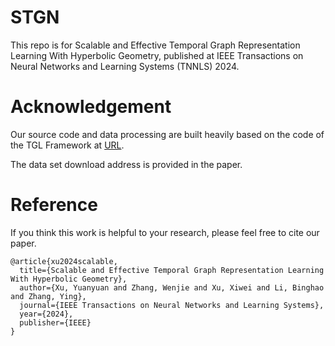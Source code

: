 # STGN

This repo is for Scalable and Effective Temporal Graph Representation Learning With Hyperbolic Geometry, published at IEEE Transactions on Neural Networks and Learning Systems (TNNLS) 2024.

# Acknowledgement

Our source code and data processing are built heavily based on the code of the TGL Framework at [URL](https://github.com/amazon-science/tgl).

The data set download address is provided in the paper.

# Reference

If you think this work is helpful to your research, please feel free to cite our paper.
```
@article{xu2024scalable,
  title={Scalable and Effective Temporal Graph Representation Learning With Hyperbolic Geometry},
  author={Xu, Yuanyuan and Zhang, Wenjie and Xu, Xiwei and Li, Binghao and Zhang, Ying},
  journal={IEEE Transactions on Neural Networks and Learning Systems},
  year={2024},
  publisher={IEEE}
}
```

